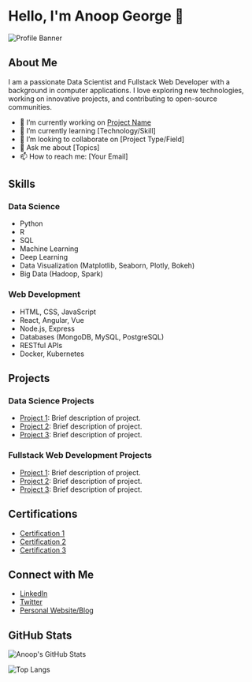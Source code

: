 # Hello, I'm Anoop George 👋

![Profile Banner](path-to-your-banner-image)

## About Me

I am a passionate Data Scientist and Fullstack Web Developer with a background in computer applications. I love exploring new technologies, working on innovative projects, and contributing to open-source communities.

- 🔭 I’m currently working on [Project Name](link-to-project)
- 🌱 I’m currently learning [Technology/Skill]
- 👯 I’m looking to collaborate on [Project Type/Field]
- 💬 Ask me about [Topics]
- 📫 How to reach me: [Your Email]

## Skills

### Data Science
- Python
- R
- SQL
- Machine Learning
- Deep Learning
- Data Visualization (Matplotlib, Seaborn, Plotly, Bokeh)
- Big Data (Hadoop, Spark)

### Web Development
- HTML, CSS, JavaScript
- React, Angular, Vue
- Node.js, Express
- Databases (MongoDB, MySQL, PostgreSQL)
- RESTful APIs
- Docker, Kubernetes

## Projects

### Data Science Projects
- [Project 1](link-to-project-1): Brief description of project.
- [Project 2](link-to-project-2): Brief description of project.
- [Project 3](link-to-project-3): Brief description of project.

### Fullstack Web Development Projects
- [Project 1](link-to-project-1): Brief description of project.
- [Project 2](link-to-project-2): Brief description of project.
- [Project 3](link-to-project-3): Brief description of project.

## Certifications
- [Certification 1](link-to-certification-1)
- [Certification 2](link-to-certification-2)
- [Certification 3](link-to-certification-3)

## Connect with Me
- [LinkedIn](link-to-linkedin)
- [Twitter](link-to-twitter)
- [Personal Website/Blog](link-to-website)

## GitHub Stats
![Anoop's GitHub Stats](https://github-readme-stats.vercel.app/api?username=AnoopGeorge418&show_icons=true&theme=radical)

![Top Langs](https://github-readme-stats.vercel.app/api/top-langs/?username=AnoopGeorge418&layout=compact&theme=radical)

